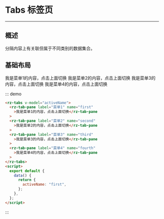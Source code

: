 # Tabs 标签页

---

## 概述

分隔内容上有关联但属于不同类别的数据集合。

## 基础布局

<div class="demo-block">
  <rz-tabs v-model="activeName">
    <rz-tab-pane label="菜单1" name="first">我是菜单1的内容，点击上面切换</rz-tab-pane>
    <rz-tab-pane label="菜单2" name="second">我是菜单2的内容，点击上面切换</rz-tab-pane>
    <rz-tab-pane label="菜单3" name="third">我是菜单3的内容，点击上面切换</rz-tab-pane>
    <rz-tab-pane label="菜单4" name="fourth">我是菜单4的内容，点击上面切换</rz-tab-pane>
  </rz-tabs>
  <script>
  export default {
    data () {
      return {
        activeName: 'first'
      }
    }
  }
  </script>
</div>

::: demo

```html
<rz-tabs v-model="activeName">
  <rz-tab-pane label="菜单1" name="first"
    >我是菜单1的内容，点击上面切换</rz-tab-pane
  >
  <rz-tab-pane label="菜单2" name="second"
    >我是菜单2的内容，点击上面切换</rz-tab-pane
  >
  <rz-tab-pane label="菜单3" name="third"
    >我是菜单3的内容，点击上面切换</rz-tab-pane
  >
  <rz-tab-pane label="菜单4" name="fourth"
    >我是菜单4的内容，点击上面切换</rz-tab-pane
  >
</rz-tabs>
<script>
  export default {
    data() {
      return {
        activeName: "first",
      };
    },
  };
</script>
```

:::
